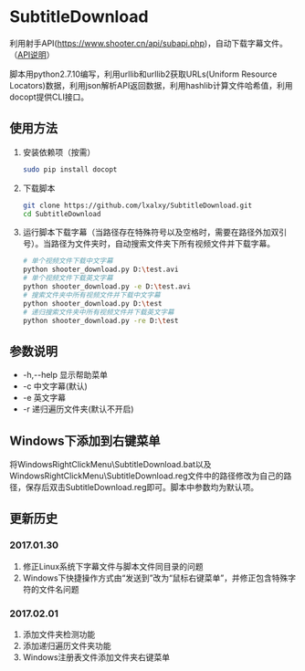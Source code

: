 # SubtitleDownload

利用射手API(https://www.shooter.cn/api/subapi.php)，自动下载字幕文件。（[API说明](https://docs.google.com/document/d/1ufdzy6jbornkXxsD-OGl3kgWa4P9WO5NZb6_QYZiGI0/preview)）

脚本用python2.7.10编写，利用urllib和urllib2获取URLs(Uniform Resource Locators)数据，利用json解析API返回数据，利用hashlib计算文件哈希值，利用docopt提供CLI接口。

## 使用方法

1. 安装依赖项（按需）

   ```bash
   sudo pip install docopt
   ```

2. 下载脚本

   ```bash
   git clone https://github.com/lxalxy/SubtitleDownload.git
   cd SubtitleDownload
   ```

3. 运行脚本下载字幕（当路径存在特殊符号以及空格时，需要在路径外加双引号）。当路径为文件夹时，自动搜索文件夹下所有视频文件并下载字幕。

   ```bash
   # 单个视频文件下载中文字幕
   python shooter_download.py D:\test.avi
   # 单个视频文件下载英文字幕
   python shooter_download.py -e D:\test.avi
   # 搜索文件夹中所有视频文件并下载中文字幕
   python shooter_download.py D:\test
   # 递归搜索文件夹中所有视频文件并下载英文字幕
   python shooter_download.py -re D:\test
   ```

## 参数说明

* -h,--help        显示帮助菜单
* -c                    中文字幕(默认)
* -e                   英文字幕
* -r                    递归遍历文件夹(默认不开启)


## Windows下添加到右键菜单

将WindowsRightClickMenu\SubtitleDownload.bat以及WindowsRightClickMenu\SubtitleDownload.reg文件中的路径修改为自己的路径，保存后双击SubtitleDownload.reg即可。脚本中参数均为默认项。

## 更新历史

### 2017.01.30

1. 修正Linux系统下字幕文件与脚本文件同目录的问题
2. Windows下快捷操作方式由“发送到”改为“鼠标右键菜单”，并修正包含特殊字符的文件名问题

### 2017.02.01

1. 添加文件夹检测功能
2. 添加递归遍历文件夹功能
3. Windows注册表文件添加文件夹右键菜单